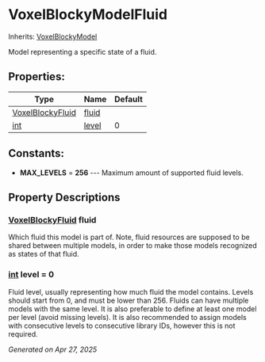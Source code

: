 # VoxelBlockyModelFluid

Inherits: [VoxelBlockyModel](VoxelBlockyModel.md)

Model representing a specific state of a fluid.

## Properties: 


Type                                                                  | Name               | Default 
--------------------------------------------------------------------- | ------------------ | --------
[VoxelBlockyFluid](VoxelBlockyFluid.md)                               | [fluid](#i_fluid)  |         
[int](https://docs.godotengine.org/en/stable/classes/class_int.html)  | [level](#i_level)  | 0       
<p></p>

## Constants: 

- <span id="i_MAX_LEVELS"></span>**MAX_LEVELS** = **256** --- Maximum amount of supported fluid levels.

## Property Descriptions

### [VoxelBlockyFluid](VoxelBlockyFluid.md)<span id="i_fluid"></span> **fluid**

Which fluid this model is part of. Note, fluid resources are supposed to be shared between multiple models, in order to make those models recognized as states of that fluid.

### [int](https://docs.godotengine.org/en/stable/classes/class_int.html)<span id="i_level"></span> **level** = 0

Fluid level, usually representing how much fluid the model contains. Levels should start from 0, and must be lower than 256. Fluids can have multiple models with the same level. It is also preferable to define at least one model per level (avoid missing levels). It is also recommended to assign models with consecutive levels to consecutive library IDs, however this is not required.

_Generated on Apr 27, 2025_
